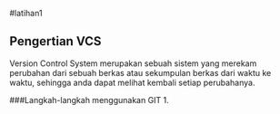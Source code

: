 #latihan1

## Pengertian VCS
Version Control System merupakan sebuah sistem yang merekam perubahan dari sebuah berkas atau sekumpulan berkas dari waktu ke waktu,
sehingga anda dapat melihat kembali setiap perubahanya.

###Langkah-langkah menggunakan GIT
1.
